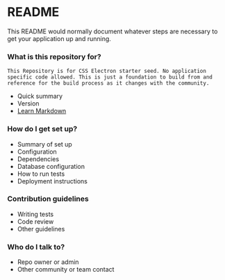 # README #

This README would normally document whatever steps are necessary to get your application up and running.

### What is this repository for? ###
    This Repository is for CSS Electron starter seed. No application specific code allowed. This is just a foundation to build from and reference for the build process as it changes with the community.
* Quick summary
* Version
* [Learn Markdown](https://bitbucket.org/tutorials/markdowndemo)

### How do I get set up? ###

* Summary of set up
* Configuration
* Dependencies
* Database configuration
* How to run tests
* Deployment instructions

### Contribution guidelines ###

* Writing tests
* Code review
* Other guidelines

### Who do I talk to? ###

* Repo owner or admin
* Other community or team contact
